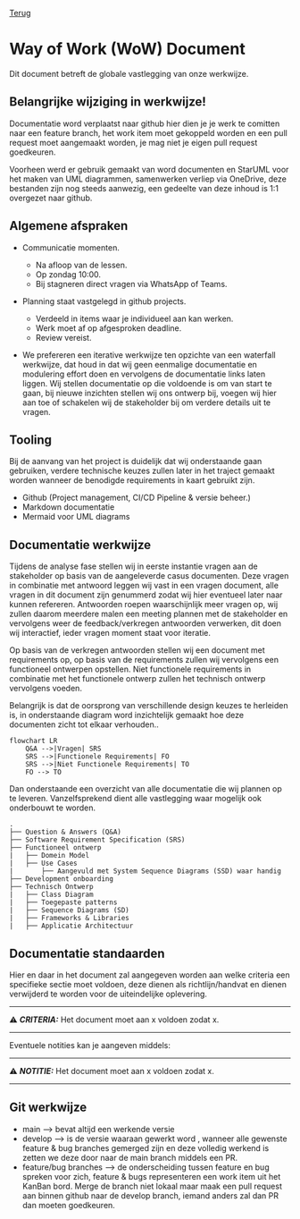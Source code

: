 [Terug](/README.md)

# Way of Work (WoW) Document

Dit document betreft de globale vastlegging van onze werkwijze.

## Belangrijke wijziging in werkwijze!

Documentatie word verplaatst naar github hier dien je je werk te comitten naar een feature branch, het work item moet gekoppeld worden en een pull request moet aangemaakt worden, je mag niet je eigen pull request goedkeuren.

Voorheen werd er gebruik gemaakt van word documenten en StarUML voor het maken van UML diagrammen, samenwerken verliep via OneDrive, deze bestanden zijn nog steeds aanwezig, een gedeelte van deze inhoud is 1:1 overgezet naar github.

## Algemene afspraken

- Communicatie momenten.

  - Na afloop van de lessen.
  - Op zondag 10:00.
  - Bij stagneren direct vragen via WhatsApp of Teams.

- Planning staat vastgelegd in github projects.

  - Verdeeld in items waar je individueel aan kan werken.
  - Werk moet af op afgesproken deadline.
  - Review vereist.

- We prefereren een iterative werkwijze ten opzichte van een waterfall werkwijze, dat houd in dat wij geen eenmalige documentatie en modulering effort doen en vervolgens de documentatie links laten liggen. Wij stellen documentatie op die voldoende is om van start te gaan, bij nieuwe inzichten stellen wij ons ontwerp bij, voegen wij hier aan toe of schakelen wij de stakeholder bij om verdere details uit te vragen.

## Tooling

Bij de aanvang van het project is duidelijk dat wij onderstaande gaan gebruiken, verdere technische keuzes zullen later in het traject gemaakt worden wanneer de benodigde requirements in kaart gebruikt zijn.

- Github (Project management, CI/CD Pipeline & versie beheer.)
- Markdown documentatie
- Mermaid voor UML diagrams

## Documentatie werkwijze

Tijdens de analyse fase stellen wij in eerste instantie vragen aan de stakeholder op basis van de aangeleverde casus documenten. Deze vragen in combinatie met antwoord leggen wij vast in een vragen document, alle vragen in dit document zijn genummerd zodat wij hier eventueel later naar kunnen refereren. Antwoorden roepen waarschijnlijk meer vragen op, wij zullen daarom meerdere malen een meeting plannen met de stakeholder en vervolgens weer de feedback/verkregen antwoorden verwerken, dit doen wij interactief, ieder vragen moment staat voor iteratie.

Op basis van de verkregen antwoorden stellen wij een document met requirements op, op basis van de requirements zullen wij vervolgens een functioneel ontwerpen opstellen. Niet functionele requirements in combinatie met het functionele ontwerp zullen het technisch ontwerp vervolgens voeden.

Belangrijk is dat de oorsprong van verschillende design keuzes te herleiden is, in onderstaande diagram word inzichtelijk gemaakt hoe deze documenten zicht tot elkaar verhouden..

```mermaid
flowchart LR
    Q&A -->|Vragen| SRS 
    SRS -->|Functionele Requirements| FO 
    SRS -->|Niet Functionele Requirements| TO
    FO --> TO 

```

Dan onderstaande een overzicht van alle documentatie die wij plannen op te leveren. Vanzelfsprekend dient alle vastlegging waar mogelijk ook onderbouwt te worden.

```filetree
.
├── Question & Answers (Q&A)
├── Software Requirement Specification (SRS)
├── Functioneel ontwerp 
|   ├── Domein Model
|   ├── Use Cases
|       ├── Aangevuld met System Sequence Diagrams (SSD) waar handig
├── Development onboarding
├── Technisch Ontwerp
|   ├── Class Diagram
|   ├── Toegepaste patterns
|   ├── Sequence Diagrams (SD)
|   ├── Frameworks & Libraries
|   ├── Applicatie Architectuur
```

## Documentatie standaarden

Hier en daar in het document zal aangegeven worden aan welke criteria een specifieke sectie moet voldoen, deze dienen als richtlijn/handvat en dienen verwijderd te worden voor de uiteindelijke oplevering.

---
:warning: **_CRITERIA:_**
Het document moet aan x voldoen zodat x.

---

Eventuele notities kan je aangeven middels:

---
:warning: **_NOTITIE:_**
Het document moet aan x voldoen zodat x.

---

## Git werkwijze

- main --> bevat altijd een werkende versie
- develop --> is de versie waaraan gewerkt word , wanneer alle gewenste feature & bug branches gemerged zijn en deze volledig werkend is zetten we deze door naar de main branch middels een PR.
- feature/bug branches --> de onderscheiding tussen feature en bug spreken voor zich, feature & bugs representeren een work item uit het KanBan bord. Merge de branch niet lokaal maar maak een pull request aan binnen github naar de develop branch, iemand anders zal dan PR dan moeten goedkeuren.
